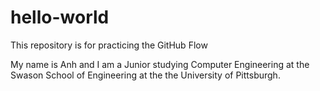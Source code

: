 # hello-world
This repository is for practicing the GitHub Flow

My name is Anh and I am a Junior studying Computer Engineering at the Swason School of Engineering at the the University of Pittsburgh.
